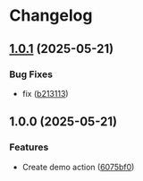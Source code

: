 # Changelog

## [1.0.1](https://github.com/Abadi11/demo-action/compare/v1.0.0...v1.0.1) (2025-05-21)


### Bug Fixes

* fix ([b213113](https://github.com/Abadi11/demo-action/commit/b21311375e81c8fce85b8c48f2fbef1701640678))

## 1.0.0 (2025-05-21)


### Features

* Create demo action ([6075bf0](https://github.com/Abadi11/demo-action/commit/6075bf0a96372329bfac3553ac5ef5493049b9ea))
